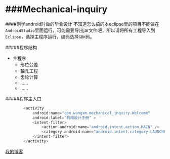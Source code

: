 ###Mechanical-inquiry
==================

####刚学android时做的毕业设计
不知道怎么搞的本eclipse里的项目不能做在`AndroidStudio`里面运行，可能需要导出jar文件吧，所以请将所有工程导入到`Eclipse`，选择主程序运行，编码选择`GBK`码。<br>

#####程序结构
* 主程序
    * 形位公差
    * 轴孔工程
    * 齿轮计算
    * ......
    * ......
   


#####程序主入口<br>
```java
        <activity
            android:name="com.wangxm.mechanical_inquiry.Welcome"
            android:label="机械设计手册" >
            <intent-filter>
                <action android:name="android.intent.action.MAIN" />
                <category android:name="android.intent.category.LAUNCHER" />
            </intent-filter>
        </activity>
```
[我的博客](http://xiaoming.website "Poece'Blog")
